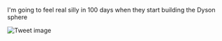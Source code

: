 I'm going to feel real silly in 100 days when they start building the Dyson sphere


![Tweet image](/assets/crosspoast/Gnnmi1xaMAA3hNn.jpg)

